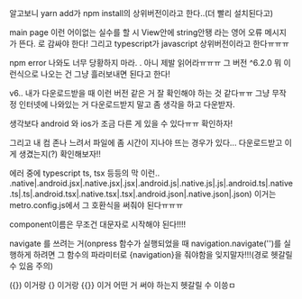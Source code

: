 알고보니 yarn add가 npm install의 상위버전이라고 한다..(더 빨리 설치된다고)

<View>main page</View> 이런 어이없는 실수를 할 시 View안에 string안됑 라는 영어 오류 메시지가 뜬다. <Text>로 감싸야 한다!
그리고 typescript가 javascript 상위버전이라고 한다ㅠㅠㅠ
  
npm error 나와도 너무 당황하지 마라. . 아니 제발 읽어라ㅠㅠㅠ 그 버전 ^6.2.0 뭐 이런식으로 나오는 건 그냥 흘러보내면 된다고 한다!

v6.. 내가 다운로드받을 때 이런 버전 같은 거 잘 확인해야 하는 것 같다ㅠㅠ 그냥 무작정 인터넷에 나와있는 거 다운로드받지 말고 좀 생각을 하고 다운받자.

생각보다 android 와 ios가 조금 다른 게 있을 수 있다ㅠㅠ 확인하자!
  
그리고 내 컴 존나 느려서 파일에 좀 시간이 지나야 뜨는 경우가 있다... 다운로드받고 이게 생겼는지(?) 확인해보자!!

에러 중에 typescript ts, tsx 등등의 막 이런..
.native|.android.jsx|.native.jsx|.jsx|.android.js|.native.js|.js|.android.ts|.native.ts|.ts|.android.tsx|.native.tsx|.tsx|.android.json|.native.json|.json)
이거는 metro.config.js에서 그 호환식을 써줘야 된다ㅠㅠㅠ
  
component이름은 무조건 대문자로 시작해야 된다!!!!
  
navigate 를 쓰려는 거(onpress 함수가 실행되었을 때 navigation.navigate('')를 실행하게 하려면 그 함수의 파라미터로 {navigation}을 줘야함을 잊지말자!!!(경로 헷갈릴 수 있음 주의)
  
({}) 이거랑 {} 이거랑 {{}} 이거 어떤 거 써야 하는지 헷갈릴 수 이씅ㅁ 
